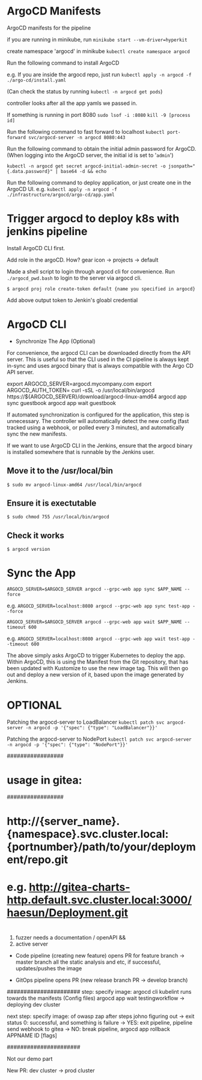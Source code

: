 # ArgoCD Manifests

ArgoCD manifests for the pipeline

if you are running in minikube, run
`minikube start --vm-driver=hyperkit`

create namespace 'argocd' in minikube
`kubectl create namespace argocd`

Run the following command to install ArgoCD

e.g. If you are inside the argocd repo, just run
`kubectl apply -n argocd -f ./argo-cd/install.yaml`

(Can check the status by running `kubectl -n argocd get pods`)

controller looks after all the app yamls we passed in.

If something is running in port 8080
`sudo lsof -i :8080`
`kill -9 [process id]`

Run the following command to fast forward to localhost
`kubectl port-forward svc/argocd-server -n argocd 8080:443`

Run the following command to obtain the initial admin password for ArgoCD.
(When logging into the ArgoCD server, the initial id is set to '`admin`')

`kubectl -n argocd get secret argocd-initial-admin-secret -o jsonpath="{.data.password}" | base64 -d && echo`

Run the following command to deploy application, or just create one in the ArgoCD UI.
e.g. `kubectl apply -n argocd -f ./infrastructure/argocd/argo-cd/app.yaml`


# Trigger argocd to deploy k8s with jenkins pipeline

Install ArgoCD CLI first.

Add role in the argoCD.
How? gear icon -> projects -> default

Made a shell script to login through argocd cli for convenience. Run `./argocd_pwd.bash` to login to the server via argocd cli.


`$ argocd proj role create-token default {name you specified in argocd}`

Add above output token to Jenkin's gloabl credential 


# ArgoCD CLI
* Synchronize The App (Optional)

For convenience, the argocd CLI can be downloaded directly from the API server. This is useful so that the CLI used in the CI pipeline is always kept in-sync and uses argocd binary that is always compatible with the Argo CD API server.

export ARGOCD_SERVER=argocd.mycompany.com
export ARGOCD_AUTH_TOKEN=<JWT token generated from project>
curl -sSL -o /usr/local/bin/argocd https://${ARGOCD_SERVER}/download/argocd-linux-amd64
argocd app sync guestbook
argocd app wait guestbook


If automated synchronization is configured for the application, this step is unnecessary. 
The controller will automatically detect the new config (fast tracked using a webhook, or polled every 3 minutes), and automatically sync the new manifests.


If we want to use ArgoCD CLI in the Jenkins, ensure that the argocd binary is installed somewhere that is runnable by the Jenkins user. 


## Move it to the /usr/local/bin
`$ sudo mv argocd-linux-amd64 /usr/local/bin/argocd`

## Ensure it is exectutable
`$ sudo chmod 755 /usr/local/bin/argocd`

## Check it works
`$ argocd version`



# Sync the App


`ARGOCD_SERVER=$ARGOCD_SERVER argocd --grpc-web app sync $APP_NAME --force`

e.g. `ARGOCD_SERVER=localhost:8080 argocd --grpc-web app sync test-app --force`


`ARGOCD_SERVER=$ARGOCD_SERVER argocd --grpc-web app wait $APP_NAME --timeout 600`

e.g. `ARGOCD_SERVER=localhost:8080 argocd --grpc-web app wait test-app --timeout 600`


The above simply asks ArgoCD to trigger Kubernetes to deploy the app. Within ArgoCD, this is using the Manifest from the Git repository, that has been updated with Kustomize to use the new image tag. This will then go out and deploy a new version of it, based upon the image generated by Jenkins.


# OPTIONAL

Patching the argocd-server to LoadBalancer
`kubectl patch svc argocd-server -n argocd -p '{"spec": {"type": "LoadBalancer"}}'`

Patching the argocd-server to NodePort
`kubectl patch svc argocd-server -n argocd -p '{"spec": {"type": "NodePort"}}'`



#################
# usage in gitea: 
#################
#
# http://{server_name}.{namespace}.svc.cluster.local:{portnumber}/path/to/your/deployment/repo.git
#
# e.g. http://gitea-charts-http.default.svc.cluster.local:3000/haesun/Deployment.git
#


1. fuzzer needs a documentation / openAPI
        &&
2. active server    

* Code pipeline (creating new feature) opens PR for feature branch -> master branch
all the static analysis and etc, if successful, updates/pushes the image

* GitOps pipeline opens PR (new release branch PR -> develop branch)

######################
step:
    specify image: argocd cli
    kubelint runs towards the manifests (Config files)
    argocd app wait testingworkflow -> deploying dev cluster
 
next step:
    specify image: of owasp zap
    after steps johno figuring out
    -> exit status 0: successful, and something is failure
    -> YES: exit pipeline, pipeline send webhook to gitea
    -> NO: break pipeline, argocd app rollback APPNAME ID [flags]

######################

Not our demo part

New PR:
dev cluster -> prod cluster
